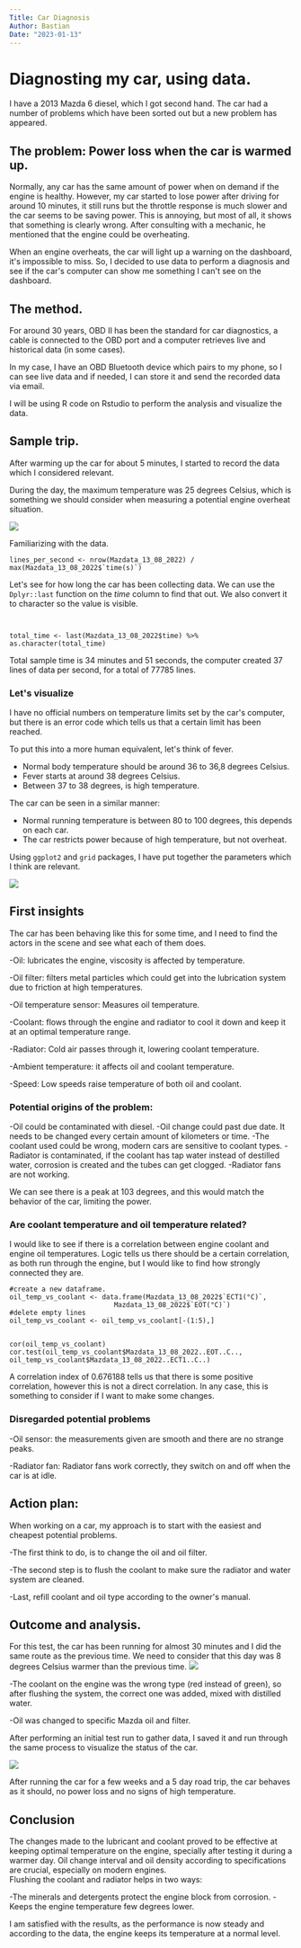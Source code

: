 ```yaml
---
Title: Car Diagnosis
Author: Bastian
Date: "2023-01-13"
---
```


# Diagnosting my car, using data.

I have a 2013 Mazda 6 diesel, which I got second hand. The car had a number of problems which have been sorted out but a new problem has appeared.

## The problem: Power loss when the car is warmed up.

Normally, any car has the same amount of power when on demand if the engine is healthy.
However, my car started to lose power after driving for around 10 minutes, it still runs but the throttle response is much slower and the car seems to be saving power.
This is annoying, but most of all, it shows that something is clearly wrong.
After consulting with a mechanic, he mentioned that the engine could be overheating.

When an engine overheats, the car will light up a warning on the dashboard, it's impossible to miss.
So, I decided to use data to perform a diagnosis and see if the car's computer can show me something I can't see on the dashboard.

## The method.

For around 30 years, OBD II has been the standard for car diagnostics, a cable is connected to the OBD port and a computer retrieves live and historical data (in some cases).

In my case, I have an OBD Bluetooth device which pairs to my phone, so I can see live data and if needed, I can store it and send the recorded data via email.

I will be using R code on Rstudio to perform the analysis and visualize the data.

## Sample trip.

After warming up the car for about 5 minutes, I started to record the data which I considered relevant.


During the day, the maximum temperature was 25 degrees Celsius, which is something we should consider when measuring a potential engine overheat situation.

<img src="Images/temperature%20130822.png" >

Familiarizing with the data.


```{r}
lines_per_second <- nrow(Mazdata_13_08_2022) / max(Mazdata_13_08_2022$`time(s)`)
```
Let's see for how long the car has been collecting data. We can use the `Dplyr::last` function on the *time* column to find that out.
We also convert it to character so the value is visible.
```{r}

  
total_time <- last(Mazdata_13_08_2022$time) %>% as.character(total_time)
```

Total sample time is 34 minutes and 51 seconds, the computer created 37 lines of data per second, for a total of 77785 lines.



### Let's visualize 

I have no official numbers on temperature limits set by the car's computer, but there is an error code which tells us that a certain limit has been reached.

To put this into a more human equivalent, let's think of fever.
  - Normal body temperature should be around 36 to 36,8 degrees Celsius.
  - Fever starts at around 38 degrees Celsius.
  - Between 37 to 38 degrees, is high temperature.



The car can be seen in a similar manner:
 - Normal running temperature is between 80 to 100 degrees, this depends on each car.
 - The car restricts power because of high temperature, but not overheat.

Using `ggplot2` and `grid` packages, I have put together the parameters which I think are relevant.

<img src="Images/Speed%20vs%20temp%20before.png" >

## First insights

The car has been behaving like this for some time, and I need to find the actors in the scene and see what each of them does.

 -Oil: lubricates the engine, viscosity is affected by temperature.
 
 -Oil filter: filters metal particles which could get into the lubrication system due to friction at high temperatures.
 
 -Oil temperature sensor: Measures oil temperature.
 
 -Coolant: flows through the engine and radiator to cool it down and keep it at an optimal temperature range.
 
 -Radiator: Cold air passes through it, lowering coolant temperature.
 
 -Ambient temperature: it affects oil and coolant temperature.
 
 -Speed: Low speeds raise temperature of both oil and coolant.


### Potential origins of the problem:

 -Oil could be contaminated with diesel.
 -Oil change could past due date. It needs to be changed every certain amount of kilometers or time.
 -The coolant used could be wrong, modern cars are sensitive to coolant types.
 -Radiator is contaminated, if the coolant has tap water instead of destilled water, corrosion is created and the tubes can get clogged.
 -Radiator fans are not working.


We can see there is a peak at 103 degrees, and this would match the behavior of the car, limiting the power.


### Are coolant temperature and oil temperature related?

I would like to see if there is a correlation between engine coolant and engine oil temperatures.
Logic tells us there should be a certain correlation, as both run through the engine, but I would like to find how strongly connected they are.

```{r}
#create a new dataframe.
oil_temp_vs_coolant <- data.frame(Mazdata_13_08_2022$`ECT1(°C)`,
                          Mazdata_13_08_2022$`EOT(°C)`)
#delete empty lines
oil_temp_vs_coolant <- oil_temp_vs_coolant[-(1:5),]


cor(oil_temp_vs_coolant)
cor.test(oil_temp_vs_coolant$Mazdata_13_08_2022..EOT..C.., oil_temp_vs_coolant$Mazdata_13_08_2022..ECT1..C..)

```

A correlation index of 0.676188 tells us that there is some positive correlation, however this is not a direct correlation.
In any case, this is something to consider if I want to make some changes.




### Disregarded potential problems 
 -Oil sensor: the measurements given are smooth and there are no strange peaks.
 
 -Radiator fan: Radiator fans work correctly, they switch on and off when the car is at idle.
 
## Action plan:

When working on a car, my approach is to start with the easiest and cheapest potential problems.


 -The first think to do, is to change the oil and oil filter.
 
 -The second step is to flush the coolant to make sure the radiator and water system are cleaned.
 
 -Last, refill coolant and oil type according to the owner's manual.
 
## Outcome and analysis.

For this test, the car has been running for almost 30 minutes and I did the same route as the previous time.
We need to consider that this day was 8 degrees Celsius warmer than the previous time.
<img src="Images/temperature%20180822.png" >

 -The coolant on the engine was the wrong type (red instead of green), so after flushing the system, the correct one was added, mixed with distilled water.
 
 -Oil was changed to specific Mazda oil and filter.
 
After performing an initial test run to gather data, I saved it and run through the same process to visualize the status of the car.

<img src="Images/After%20temp%20vs%20speed.png" >

After running the car for a few weeks and a 5 day road trip, the car behaves as it should, no power loss and no signs of high temperature.



## Conclusion


The changes made to the lubricant and coolant proved to be effective at keeping optimal temperature on the engine, specially after testing it during a warmer day.
Oil change interval and oil density according to specifications are crucial, especially on modern engines.  
Flushing the coolant and radiator helps in two ways:
 
  -The minerals and detergents protect the engine block from corrosion.
  -Keeps the engine temperature few degrees lower.

I am satisfied with the results, as the performance is now steady and according to the data, the engine keeps its temperature at a normal level.


